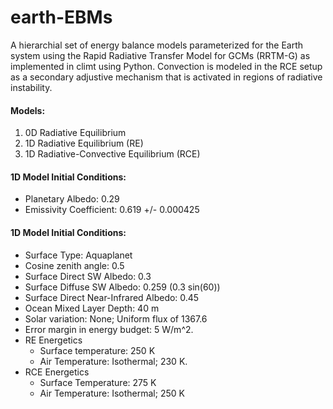 # earth-EBMs
A hierarchial set of energy balance models parameterized for the Earth system using the Rapid Radiative Transfer Model for GCMs (RRTM-G) as implemented in climt using Python. Convection is modeled in the RCE setup as a secondary adjustive mechanism that is activated in regions of radiative instability.

#### Models:

1) 0D Radiative Equilibrium   
2) 1D Radiative Equilibrium (RE)
3) 1D Radiative-Convective Equilibrium (RCE)

#### 1D Model Initial Conditions:
- Planetary Albedo: 0.29
- Emissivity Coefficient: 0.619 +/- 0.000425

#### 1D Model Initial Conditions:
- Surface Type: Aquaplanet
- Cosine zenith angle: 0.5
- Surface Direct SW Albedo: 0.3
- Surface Diffuse SW Albedo: 0.259 (0.3 sin(60))
- Surface Direct Near-Infrared Albedo: 0.45
- Ocean Mixed Layer Depth: 40 m
- Solar variation: None; Uniform flux of 1367.6
- Error margin in energy budget: 5 W/m^2.
- RE Energetics
  - Surface temperature: 250 K
  - Air Temperature: Isothermal; 230 K.
- RCE Energetics
  - Surface Temperature: 275 K
  - Air Temperature: Isothermal; 250 K  
